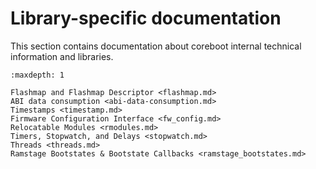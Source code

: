 # Library-specific documentation

This section contains documentation about coreboot internal technical
information and libraries.

```{toctree}
:maxdepth: 1

Flashmap and Flashmap Descriptor <flashmap.md>
ABI data consumption <abi-data-consumption.md>
Timestamps <timestamp.md>
Firmware Configuration Interface <fw_config.md>
Relocatable Modules <rmodules.md>
Timers, Stopwatch, and Delays <stopwatch.md>
Threads <threads.md>
Ramstage Bootstates & Bootstate Callbacks <ramstage_bootstates.md>
```
